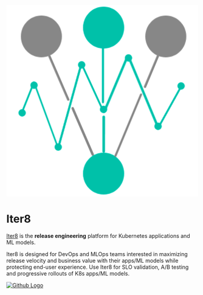 [![Iter8 logo](https://github.com/iter8-tools/iter8/blob/master/mkdocs/docs/images/favicon.png?raw=true)](https://iter8.tools)

# Iter8

[Iter8](https://iter8.tools) is the **release engineering** platform
for Kubernetes applications and ML models.

Iter8 is designed for DevOps and MLOps teams interested in maximizing
release velocity and business value with their apps/ML models while
protecting end-user experience. Use Iter8 for SLO validation, A/B
testing and progressive rollouts of K8s apps/ML models.

<!-- oof, there is no great way of using markdown to specify a desired image size -->

<a href="https://github.com/iter8-tools/iter8">
  <img alt="Github Logo" src="https://avatars.githubusercontent.com/u/26377421?v=4" width="40">
</a>
